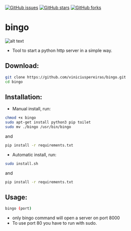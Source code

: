 [![GitHub issues](https://img.shields.io/github/issues/viniciuspereiras/bingo)](https://github.com/viniciuspereiras/bingo/issues)
[![GitHub stars](https://img.shields.io/github/stars/viniciuspereiras/bingo)](https://github.com/viniciuspereiras/bingo/stargazers)
[![GitHub forks](https://img.shields.io/github/forks/viniciuspereiras/bingo)](https://github.com/viniciuspereiras/bingo/network)


# bingo
![alt text](https://github.com/viniciuspereiras/bingo/blob/main/bingo.png)

- Tool to start a python http server in a simple way.
## Download:
```bash
git clone https://github.com/viniciuspereiras/bingo.git
cd bingo
```
## Installation:
- Manual install, run:
```bash
chmod +x bingo
sudo apt-get install python3 pip toilet 
sudo mv ./bingo /usr/bin/bingo
```
and 
```bash
pip install -r requirements.txt
```
- Automatic install, run:
```bash
sudo install.sh
```
and 
```bash
pip install -r requirements.txt
```
## Usage:
```bash
bingo (port)  
```
- only bingo command will open a server on port 8000
- To use port 80 you have to run with sudo.
